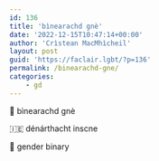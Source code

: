```yaml
---
id: 136
title: 'bìnearachd gnè'
date: '2022-12-15T10:47:14+00:00'
author: 'Crìstean MacMhìcheil'
layout: post
guid: 'https://faclair.lgbt/?p=136'
permalink: /binearachd-gne/
categories:
    - gd
---
```


&#x1f3f4;&#xe0067;&#xe0062;&#xe0073;&#xe0063;&#xe0074;&#xe007f; bìnearachd gnè

&#x1f1ee;&#x1f1ea; dénárthacht inscne

&#x1f3f4;&#xe0067;&#xe0062;&#xe0065;&#xe006e;&#xe0067;&#xe007f; gender binary
